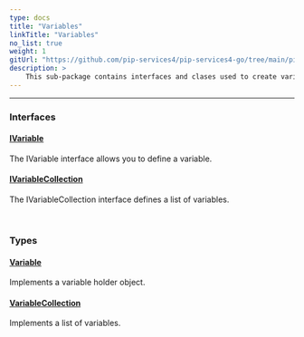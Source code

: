 ```yaml
---
type: docs
title: "Variables"
linkTitle: "Variables"
no_list: true
weight: 1
gitUrl: "https://github.com/pip-services4/pip-services4-go/tree/main/pip-services4-expressions-go"
description: >
    This sub-package contains interfaces and clases used to create variables and collections of variables.
---
```

---
<div class="module-body"> 

### Interfaces

#### [IVariable](ivariable)
The IVariable interface allows you to define a variable.

#### [IVariableCollection](ivariable_collection)
The IVariableCollection interface defines a list of variables.

<br>

### Types

#### [Variable](variable)
Implements a variable holder object.

#### [VariableCollection](variable_collection)
Implements a list of variables.


</div>


